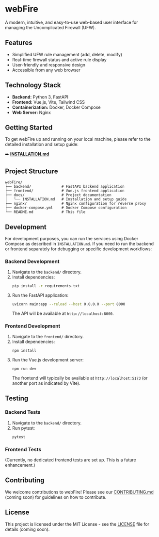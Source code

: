 # webFire

A modern, intuitive, and easy-to-use web-based user interface for managing the Uncomplicated Firewall (UFW).

## Features

*   Simplified UFW rule management (add, delete, modify)
*   Real-time firewall status and active rule display
*   User-friendly and responsive design
*   Accessible from any web browser

## Technology Stack

*   **Backend:** Python 3, FastAPI
*   **Frontend:** Vue.js, Vite, Tailwind CSS
*   **Containerization:** Docker, Docker Compose
*   **Web Server:** Nginx

## Getting Started

To get webFire up and running on your local machine, please refer to the detailed installation and setup guide:

➡️ [**INSTALLATION.md**](./docs/INSTALLATION.md)

## Project Structure

```
webFire/
├── backend/              # FastAPI backend application
├── frontend/             # Vue.js frontend application
├── docs/                 # Project documentation
│   └── INSTALLATION.md   # Installation and setup guide
├── nginx/                # Nginx configuration for reverse proxy
├── docker-compose.yml    # Docker Compose configuration
└── README.md             # This file
```

## Development

For development purposes, you can run the services using Docker Compose as described in `INSTALLATION.md`. If you need to run the backend or frontend separately for debugging or specific development workflows:

### Backend Development

1.  Navigate to the `backend/` directory.
2.  Install dependencies:
    ```bash
    pip install -r requirements.txt
    ```
3.  Run the FastAPI application:
    ```bash
    uvicorn main:app --reload --host 0.0.0.0 --port 8000
    ```
    The API will be available at `http://localhost:8000`.

### Frontend Development

1.  Navigate to the `frontend/` directory.
2.  Install dependencies:
    ```bash
    npm install
    ```
3.  Run the Vue.js development server:
    ```bash
    npm run dev
    ```
    The frontend will typically be available at `http://localhost:5173` (or another port as indicated by Vite).

## Testing

### Backend Tests

1.  Navigate to the `backend/` directory.
2.  Run pytest:
    ```bash
    pytest
    ```

### Frontend Tests

(Currently, no dedicated frontend tests are set up. This is a future enhancement.)

## Contributing

We welcome contributions to webFire! Please see our [CONTRIBUTING.md](CONTRIBUTING.md) (coming soon) for guidelines on how to contribute.

## License

This project is licensed under the MIT License - see the [LICENSE](LICENSE) file for details (coming soon).
